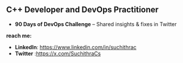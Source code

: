  
**C++ Developer and DevOps Practitioner** 
---
- **90 Days of DevOps Challenge** – Shared insights & fixes in Twitter  

 **reach me:**  
- **LinkedIn**: https://www.linkedin.com/in/suchithrac
- **Twitter** :https://x.com/SuchithraCs
